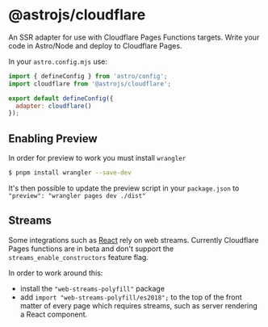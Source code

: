 # @astrojs/cloudflare

An SSR adapter for use with Cloudflare Pages Functions targets. Write your code in Astro/Node and deploy to Cloudflare Pages.

In your `astro.config.mjs` use:

```js
import { defineConfig } from 'astro/config';
import cloudflare from '@astrojs/cloudflare';

export default defineConfig({
  adapter: cloudflare()
});
```

## Enabling Preview

In order for preview to work you must install `wrangler`

```sh
$ pnpm install wrangler --save-dev
```

It's then possible to update the preview script in your `package.json` to `"preview": "wrangler pages dev ./dist"`

## Streams

Some integrations such as [React](https://github.com/withastro/astro/tree/main/packages/integrations/react) rely on web streams. Currently Cloudflare Pages functions are in beta and don't support the `streams_enable_constructors` feature flag.

In order to work around this:
- install the `"web-streams-polyfill"` package
- add `import "web-streams-polyfill/es2018";` to the top of the front matter of every page which requires streams, such as server rendering a React component.
